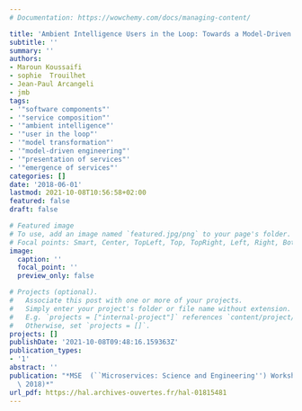 ```yaml
---
# Documentation: https://wowchemy.com/docs/managing-content/

title: 'Ambient Intelligence Users in the Loop: Towards a Model-Driven Approach'
subtitle: ''
summary: ''
authors:
- Maroun Koussaifi
- sophie  Trouilhet
- Jean-Paul Arcangeli
- jmb 
tags:
- '"software components"'
- '"service composition"'
- '"ambient intelligence"'
- '"user in the loop"'
- '"model transformation"'
- '"model-driven engineering"'
- '"presentation of services"'
- '"emergence of services"'
categories: []
date: '2018-06-01'
lastmod: 2021-10-08T10:56:58+02:00
featured: false
draft: false

# Featured image
# To use, add an image named `featured.jpg/png` to your page's folder.
# Focal points: Smart, Center, TopLeft, Top, TopRight, Left, Right, BottomLeft, Bottom, BottomRight.
image:
  caption: ''
  focal_point: ''
  preview_only: false

# Projects (optional).
#   Associate this post with one or more of your projects.
#   Simply enter your project's folder or file name without extension.
#   E.g. `projects = ["internal-project"]` references `content/project/deep-learning/index.md`.
#   Otherwise, set `projects = []`.
projects: []
publishDate: '2021-10-08T09:48:16.159363Z'
publication_types:
- '1'
abstract: ''
publication: "*MSE  (``Microservices: Science and Engineering'') Workshop (MSE@STAF\
  \ 2018)*"
url_pdf: https://hal.archives-ouvertes.fr/hal-01815481
---
```

